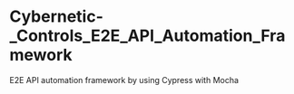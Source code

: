 # Cybernetic-_Controls_E2E_API_Automation_Framework
E2E API automation framework by using Cypress with Mocha
